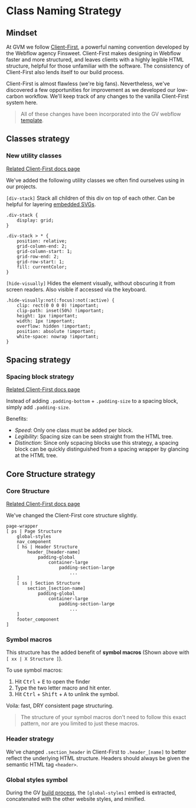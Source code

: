 # Class Naming Strategy

## Mindset

At GVM we follow [Client-First](https://finsweet.com/client-first), a powerful naming convention developed by the Webflow agency Finsweet. Client-First makes designing in Webflow faster and more structured, and leaves clients with a highly legible HTML structure, helpful for those unfamiliar with the software. The consistency of Client-First also lends itself to our build process. 

Client-First is almost flawless (we're big fans). Nevertheless, we've discovered a few opportunities for improvement as we developed our low-carbon workflow. We'll keep track of any changes to the vanilla Client-First system here.

> All of these changes have been incorporated into the GV webflow [template](https://preview.webflow.com/preview/gv-template?utm_medium=preview_link&utm_source=dashboard&utm_content=gv-template&preview=a7478f51e9f47fecf64f59752f832e30&workflow=preview).

## Classes strategy

### New utility classes

[Related Client-First docs page](https://www.finsweet.com/client-first/docs/utility-class-systems)

We've added the following utility classes we often find ourselves using in our projects.

`[div-stack]`
Stack all children of this div on top of each other. Can be helpful for layering [embedded SVGs](./vectors.html).

```
.div-stack {
	display: grid;
}

.div-stack > * {
	position: relative;
	grid-column-end: 2;
	grid-column-start: 1;
	grid-row-end: 2;
	grid-row-start: 1;
	fill: currentColor;
}
```

`[hide-visually]`
Hides the element visually, without obscuring it from screen readers. Also visible if accessed via the keyboard.

```
.hide-visually:not(:focus):not(:active) {
	clip: rect(0 0 0 0) !important;
	clip-path: inset(50%) !important;
	height: 1px !important;
	width: 1px !important;
	overflow: hidden !important;
	position: absolute !important;
	white-space: nowrap !important;
}
```

## Spacing strategy

### Spacing block strategy

[Related Client-First docs page](https://www.finsweet.com/client-first/docs/spacing-strategy/#spacing-block-strategy)

Instead of adding `.padding-bottom` + `.padding-size` to a spacing block, simply add `.padding-size`.

Benefits:

-   _Speed_: Only one class must be added per block.
-   _Legibility_: Spacing size can be seen straight from the HTML tree.
-   _Distinction_: Since only scpacing blocks use this strategy, a spacing block can be quickly distinguished from a spacing wrapper by glancing at the HTML tree.

## Core Structure strategy

### Core Structure

[Related Client-First docs page](https://www.finsweet.com/client-first/docs/core-structure-strategy)

We've changed the Client-First core structure slightly.

```
page-wrapper
[ ps | Page Structure
	global-styles
	nav_component
	[ hs | Header Structure
		header_[header-name]
			padding-global
				container-large
					padding-section-large
						...
	]
	[ ss | Section Structure
		section_[section-name]
			padding-global
				container-large
					padding-section-large
						...
	]
	footer_component
]
```

### Symbol macros

This structure has the added benefit of **symbol macros** (Shown above with `[ xx | X Structure ]`).

To use symbol macros:

1. Hit <kbd>Ctrl</kbd> + <kbd>E</kbd> to open the finder
2. Type the two letter macro and hit enter.
3. Hit <kbd>Ctrl</kbd> + <kbd>Shift</kbd> + <kbd>A</kbd> to unlink the symbol.

Voila: fast, DRY consistent page structuring.

> The structure of your symbol macros don't need to follow this exact pattern, nor are you limited to just these macros.

### Header strategy

We've changed `.section_header` in Client-First to `.header_[name]` to better reflect the underlying HTML structure. Headers should always be given the semantic HTML tag `<header>`.

### Global styles symbol

During the GV [build process](/deployment), the `[global-styles]` embed is extracted, concatenated with the other website styles, and minified.
